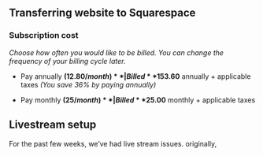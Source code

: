 ## Transferring website to Squarespace
### Subscription cost
*Choose how often you would like to be billed. You can change the frequency of your billing cycle later.*

- Pay annually **($12.80/month)**  |  Billed **$153.60** annually + applicable taxes _(You save 36% by paying annually)_

- Pay monthly **($25/month)**  |  Billed **$25.00** monthly + applicable taxes

## Livestream setup

For the past few weeks, we’ve had live stream issues. originally, 